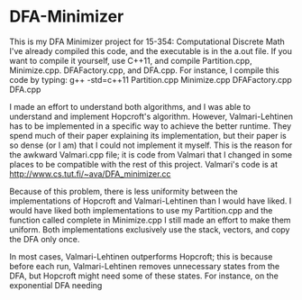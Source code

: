 # DFA-Minimizer

This is my DFA Minimizer project for 15-354: Computational Discrete Math
I've already compiled this code, and the executable is in the a.out file.
If you want to compile it yourself, use C++11, and compile Partition.cpp, Minimize.cpp. DFAFactory.cpp, and DFA.cpp.
For instance, I compile this code by typing:
g++ -std=c++11 Partition.cpp Minimize.cpp DFAFactory.cpp DFA.cpp

I made an effort to understand both algorithms, and I was able to understand and implement Hopcroft's algorithm.
However, Valmari-Lehtinen has to be implemented in a specific way to achieve the better runtime. They spend much of their paper explaining its implementation, but their paper is so dense (or I am) that I could not implement it myself.
This is the reason for the awkward Valmari.cpp file; it is code from Valmari that I changed in some places to be compatible with the rest of this project.
Valmari's code is at http://www.cs.tut.fi/~ava/DFA_minimizer.cc

Because of this problem, there is less uniformity between the implementations of Hopcroft and Valmari-Lehtinen than I would have liked.
I would have liked both implementations to use my Partition.cpp and the function called complete in Minimize.cpp
I still made an effort to make them uniform. Both implementations exclusively use the stack, vectors, and copy the DFA only once.

In most cases, Valmari-Lehtinen outperforms Hopcroft; this is because before each run, Valmari-Lehtinen removes unnecessary states from the DFA, but
Hopcroft might need some of these states. For instance, on the exponential DFA needing 